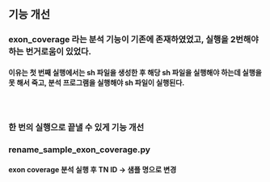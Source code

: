 ## 기능 개선
### exon_coverage 라는 분석 기능이 기존에 존재하였었고, 실행을 2번해야 하는 번거로움이 있었다.
#### 이유는 첫 번째 실행에서는 sh 파일을 생성한 후 해당 sh 파일을 실행해야 하는데 실행을 못 해서 죽고, 분석 프로그램을 실행해야 sh 파일이 실행된다.

### <br/> 
### 한 번의 실행으로 끝낼 수 있게 기능 개선
### rename_sample_exon_coverage.py
#### exon coverage 분석 실행 후 TN ID -> 샘플 명으로 변경
